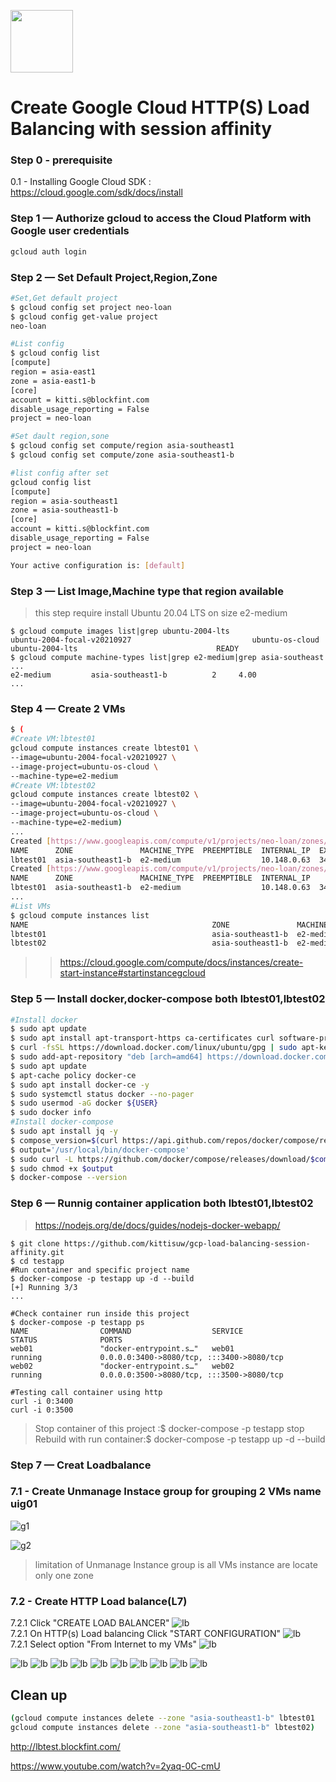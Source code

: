 <img src="https://res.cloudinary.com/dad08bn3f/image/upload/v1619329089/github/gcloud%20cli/gcloud_el0pxc.png" width="100"><br>
# Create Google Cloud HTTP(S) Load Balancing with session affinity
### Step 0 - prerequisite
0.1 - Installing Google Cloud SDK : https://cloud.google.com/sdk/docs/install
### Step 1 — Authorize gcloud to access the Cloud Platform with Google user credentials
```bash
gcloud auth login
```
### Step 2 — Set Default Project,Region,Zone
```bash
#Set,Get default project
$ gcloud config set project neo-loan
$ gcloud config get-value project
neo-loan

#List config
$ gcloud config list
[compute]
region = asia-east1
zone = asia-east1-b
[core]
account = kitti.s@blockfint.com
disable_usage_reporting = False
project = neo-loan

#Set dault region,sone
$ gcloud config set compute/region asia-southeast1
$ gcloud config set compute/zone asia-southeast1-b

#list config after set
gcloud config list                                                                                                               ok  Thinker gcloud  12:48:04 
[compute]
region = asia-southeast1
zone = asia-southeast1-b
[core]
account = kitti.s@blockfint.com
disable_usage_reporting = False
project = neo-loan

Your active configuration is: [default]
```
### Step 3 — List Image,Machine type that region available   
> this step require install Ubuntu 20.04 LTS on size e2-medium
```
$ gcloud compute images list|grep ubuntu-2004-lts
ubuntu-2004-focal-v20210927                           ubuntu-os-cloud      ubuntu-2004-lts                               READY
$ gcloud compute machine-types list|grep e2-medium|grep asia-southeast
...
e2-medium         asia-southeast1-b          2     4.00
...
```
### Step 4 — Create 2 VMs
```bash
$ (
#Create VM:lbtest01
gcloud compute instances create lbtest01 \
--image=ubuntu-2004-focal-v20210927 \
--image-project=ubuntu-os-cloud \
--machine-type=e2-medium
#Create VM:lbtest02
gcloud compute instances create lbtest02 \
--image=ubuntu-2004-focal-v20210927 \
--image-project=ubuntu-os-cloud \
--machine-type=e2-medium)
...
Created [https://www.googleapis.com/compute/v1/projects/neo-loan/zones/asia-southeast1-b/instances/lbtest01].
NAME      ZONE               MACHINE_TYPE  PREEMPTIBLE  INTERNAL_IP  EXTERNAL_IP    STATUS
lbtest01  asia-southeast1-b  e2-medium                  10.148.0.63  34.126.88.251  RUNNING
Created [https://www.googleapis.com/compute/v1/projects/neo-loan/zones/asia-southeast1-b/instances/lbtest02].
NAME      ZONE               MACHINE_TYPE  PREEMPTIBLE  INTERNAL_IP    EXTERNAL_IP    STATUS
lbtest01  asia-southeast1-b  e2-medium                  10.148.0.63  34.126.88.251  RUNNING
...
#List VMs
$ gcloud compute instances list
NAME                                         ZONE               MACHINE_TYPE   PREEMPTIBLE  INTERNAL_IP    EXTERNAL_IP     STATUS
lbtest01                                     asia-southeast1-b  e2-medium                   10.148.0.63    34.126.88.251   RUNNING
lbtest02                                     asia-southeast1-b  e2-medium                   10.148.15.192  35.240.151.51   RUNNING
```
>>https://cloud.google.com/compute/docs/instances/create-start-instance#startinstancegcloud
### Step 5 — Install docker,docker-compose both lbtest01,lbtest02
```bash
#Install docker
$ sudo apt update
$ sudo apt install apt-transport-https ca-certificates curl software-properties-common -y
$ curl -fsSL https://download.docker.com/linux/ubuntu/gpg | sudo apt-key add -
$ sudo add-apt-repository "deb [arch=amd64] https://download.docker.com/linux/ubuntu focal stable"
$ sudo apt update
$ apt-cache policy docker-ce
$ sudo apt install docker-ce -y
$ sudo systemctl status docker --no-pager
$ sudo usermod -aG docker ${USER}
$ sudo docker info
#Install docker-compose
$ sudo apt install jq -y
$ compose_version=$(curl https://api.github.com/repos/docker/compose/releases/latest | jq .name -r)
$ output='/usr/local/bin/docker-compose'
$ sudo curl -L https://github.com/docker/compose/releases/download/$compose_version/docker-compose-$(uname -s)-$(uname -m) -o $output
$ sudo chmod +x $output
$ docker-compose --version
```
### Step 6 — Runnig container application both lbtest01,lbtest02
>https://nodejs.org/de/docs/guides/nodejs-docker-webapp/
```
$ git clone https://github.com/kittisuw/gcp-load-balancing-session-affinity.git
$ cd testapp
#Run container and specific project name
$ docker-compose -p testapp up -d --build
[+] Running 3/3
...

#Check container run inside this project
$ docker-compose -p testapp ps
NAME                COMMAND                  SERVICE             STATUS              PORTS
web01               "docker-entrypoint.s…"   web01               running             0.0.0.0:3400->8080/tcp, :::3400->8080/tcp
web02               "docker-entrypoint.s…"   web02               running             0.0.0.0:3500->8080/tcp, :::3500->8080/tcp

#Testing call container using http
curl -i 0:3400
curl -i 0:3500
```
> Stop container of this project :$ docker-compose -p testapp stop   
> Rebuild with run container:$ docker-compose -p testapp up -d --build
### Step 7 —  Creat Loadbalance
### 7.1 - Create Unmanage Instace group for grouping 2 VMs name uig01   
![g1](img/group-01.png)     
   
![g2](img/group-02.png)   
> limitation of Unmanage Instance group is all VMs instance are locate only one zone   

### 7.2 - Create HTTP Load balance(L7)      
7.2.1 Click "CREATE LOAD BALANCER"
![lb](img/lb-01.png)   
7.2.1 On HTTP(s) Load balancing Click "START CONFIGURATION"
![lb](img/lb-02.png)   
7.2.1 Select option "From Internet to my VMs"
![lb](img/lb-03.png) 

![lb](img/lb-04.png) 
![lb](img/lb-05.png) 
![lb](img/lb-06.png) 
![lb](img/lb-07.png) 
![lb](img/lb-08.png) 
![lb](img/lb-09.png) 
![lb](img/lb-10.png) 
![lb](img/lb-11.png) 
![lb](img/lb-12.png)
![lb](img/lb-13.png) 

## Clean up
```bash
(gcloud compute instances delete --zone "asia-southeast1-b" lbtest01
gcloud compute instances delete --zone "asia-southeast1-b" lbtest02)
```




http://lbtest.blockfint.com/

https://www.youtube.com/watch?v=2yaq-0C-cmU
